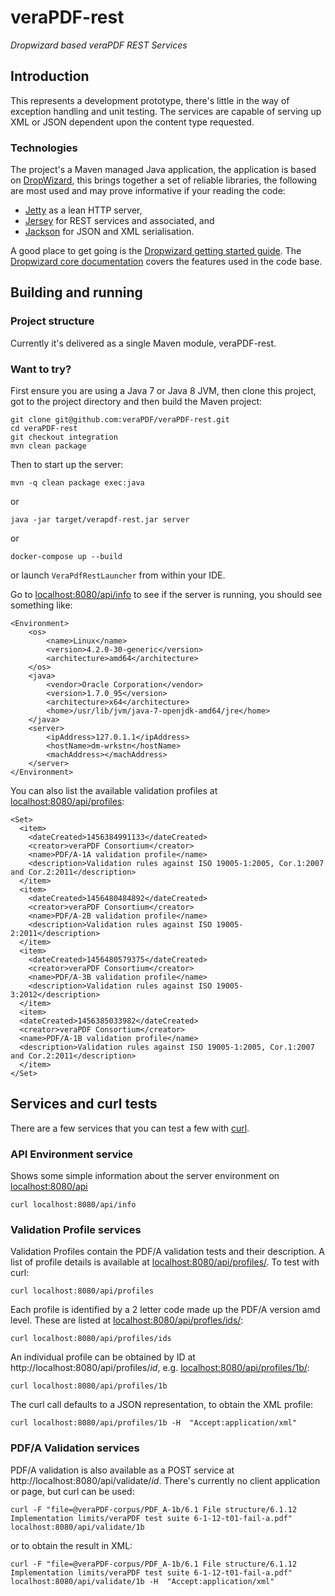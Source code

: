 veraPDF-rest
=========================

*Dropwizard based veraPDF REST Services*

Introduction
------------
This represents a development prototype, there's little in the way of exception handling and unit testing.
The services are capable of serving up XML or JSON dependent upon the content type requested.

### Technologies
The project's a Maven managed Java application, the application is based on [DropWizard](http://dropwizard.io/index.html), this brings together a set of reliable libraries, the following are most used and may prove informative if your reading the code:

 * [Jetty](http://www.eclipse.org/jetty/) as a lean HTTP server,
 * [Jersey](http://jersey.java.net/) for REST services and associated, and
 * [Jackson](http://jersey.java.net/) for JSON and XML serialisation.

A good place to get going is the [Dropwizard getting started guide](https://www.dropwizard.io/1.3.2/docs/getting-started.html).
The [Dropwizard core documentation](https://www.dropwizard.io/1.3.2/docs/manual/core.html) covers the features used in the code base.

Building and running
--------------------
### Project structure
Currently it's delivered as a single Maven module, veraPDF-rest.

### Want to try?
First ensure you are using a Java 7 or Java 8 JVM, then clone this project, got to the project directory and then build the Maven project:

	git clone git@github.com:veraPDF/veraPDF-rest.git
	cd veraPDF-rest
	git checkout integration
	mvn clean package

Then to start up the server:

    mvn -q clean package exec:java
    
 or

	java -jar target/verapdf-rest.jar server
	
or

    docker-compose up --build
	
or launch `VeraPdfRestLauncher` from within your IDE.

Go to [localhost:8080/api/info](http://localhost:8080/api/info) to see if the server is running, you should see something like:

	<Environment>
		<os>
			<name>Linux</name>
			<version>4.2.0-30-generic</version>
			<architecture>amd64</architecture>
		</os>
		<java>
			<vendor>Oracle Corporation</vendor>
			<version>1.7.0_95</version>
			<architecture>x64</architecture>
			<home>/usr/lib/jvm/java-7-openjdk-amd64/jre</home>
		</java>
		<server>
			<ipAddress>127.0.1.1</ipAddress>
			<hostName>dm-wrkstn</hostName>
			<machAddress></machAddress>
		</server>
	</Environment>

You can also list the available validation profiles at [localhost:8080/api/profiles](http://localhost:8080/api/profiles):

    <Set>
      <item>
        <dateCreated>1456384991133</dateCreated>
        <creator>veraPDF Consortium</creator>
        <name>PDF/A-1A validation profile</name>
        <description>Validation rules against ISO 19005-1:2005, Cor.1:2007 and Cor.2:2011</description>
      </item>
      <item>
        <dateCreated>1456480484892</dateCreated>
        <creator>veraPDF Consortium</creator>
        <name>PDF/A-2B validation profile</name>
        <description>Validation rules against ISO 19005-2:2011</description>
      </item>
      <item>
        <dateCreated>1456480579375</dateCreated>
        <creator>veraPDF Consortium</creator>
        <name>PDF/A-3B validation profile</name>
        <description>Validation rules against ISO 19005-3:2012</description>
      </item>
      <item>
      <dateCreated>1456385033982</dateCreated>
      <creator>veraPDF Consortium</creator>
      <name>PDF/A-1B validation profile</name>
      <description>Validation rules against ISO 19005-1:2005, Cor.1:2007 and Cor.2:2011</description>
      </item>
    </Set>

Services and curl tests
-----------------------
There are a few services that you can test a few with [curl](https://curl.haxx.se/).

### API Environment service
Shows some simple information about the server environment on [localhost:8080/api](http://localhost:8080/api)

    curl localhost:8080/api/info

### Validation Profile services
Validation Profiles contain the PDF/A validation tests and their description.  A list of profile details is available at [localhost:8080/api/profiles/](http://localhost:8080/api/profiles/). To test with curl:

    curl localhost:8080/api/profiles

Each profile is identified by a 2 letter code made up the PDF/A version amd level. These are listed at [localhost:8080/api/profles/ids/](http://localhost:8080/api/profiles/ids/):

    curl localhost:8080/api/profiles/ids

An individual profile can be obtained by ID at http://localhost:8080/api/profiles/*id*, e.g. [localhost:8080/api/profiles/1b/](http://localhost:8080/api/profiles/1b/):

    curl localhost:8080/api/profiles/1b

The curl call defaults to a JSON representation, to obtain the XML profile:

    curl localhost:8080/api/profiles/1b -H  "Accept:application/xml"

### PDF/A Validation services
PDF/A validation is also available as a POST service at http://localhost:8080/api/validate/*id*. There's currently no client application or page, but curl can be used:

    curl -F "file=@veraPDF-corpus/PDF_A-1b/6.1 File structure/6.1.12 Implementation limits/veraPDF test suite 6-1-12-t01-fail-a.pdf" localhost:8080/api/validate/1b

or to obtain the result in XML:

    curl -F "file=@veraPDF-corpus/PDF_A-1b/6.1 File structure/6.1.12 Implementation limits/veraPDF test suite 6-1-12-t01-fail-a.pdf" localhost:8080/api/validate/1b -H  "Accept:application/xml"
